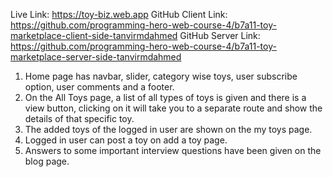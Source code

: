 Live Link: https://toy-biz.web.app
GitHub Client Link: https://github.com/programming-hero-web-course-4/b7a11-toy-marketplace-client-side-tanvirmdahmed
GitHub Server Link: https://github.com/programming-hero-web-course-4/b7a11-toy-marketplace-server-side-tanvirmdahmed

1.  Home page has navbar, slider, category wise toys, user subscribe option, user comments and a footer.
2.  On the All Toys page, a list of all types of toys is given and there is a view button, clicking on it will take you to a separate route and show the details of that specific toy.
3.  The added toys of the logged in user are shown on the my toys page.
4.  Logged in user can post a toy on add a toy page.
5.  Answers to some important interview questions have been given on the blog page.
